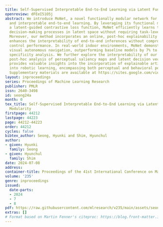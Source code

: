```yaml
---
title: Self-Supervised Interpretable End-to-End Learning via Latent Functional Modularity
openreview: dFEeI51O5j
abstract: We introduce MoNet, a novel functionally modular network for self-supervised
  and interpretable end-to-end learning. By leveraging its functional modularity with
  a latent-guided contrastive loss function, MoNet efficiently learns task-specific
  decision-making processes in latent space without requiring task-level supervision.
  Moreover, our method incorporates an online, post-hoc explainability approach that
  enhances the interpretability of end-to-end inferences without compromising sensorimotor
  control performance. In real-world indoor environments, MoNet demonstrates effective
  visual autonomous navigation, outperforming baseline models by 7% to 28% in task
  specificity analysis. We further explore the interpretability of our network through
  post-hoc analysis of perceptual saliency maps and latent decision vectors. This
  provides valuable insights into the incorporation of explainable artificial intelligence
  into robotic learning, encompassing both perceptual and behavioral perspectives.
  Supplementary materials are available at https://sites.google.com/view/monet-lgc.
layout: inproceedings
series: Proceedings of Machine Learning Research
publisher: PMLR
issn: 2640-3498
id: seong24a
month: 0
tex_title: Self-Supervised Interpretable End-to-End Learning via Latent Functional
  Modularity
firstpage: 44212
lastpage: 44223
page: 44212-44223
order: 44212
cycles: false
bibtex_author: Seong, Hyunki and Shim, Hyunchul
author:
- given: Hyunki
  family: Seong
- given: Hyunchul
  family: Shim
date: 2024-07-08
address:
container-title: Proceedings of the 41st International Conference on Machine Learning
volume: '235'
genre: inproceedings
issued:
  date-parts:
  - 2024
  - 7
  - 8
pdf: https://raw.githubusercontent.com/mlresearch/v235/main/assets/seong24a/seong24a.pdf
extras: []
# Format based on Martin Fenner's citeproc: https://blog.front-matter.io/posts/citeproc-yaml-for-bibliographies/
---
```


